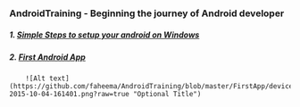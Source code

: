 ### AndroidTraining - Beginning the journey of Android developer
##### 1. [Simple Steps to setup your android on Windows](https://github.com/faheema/AndroidTraining/wiki/AndroidSetup)
##### 2. [First Android App](https://github.com/faheema/AndroidTraining/tree/master/FirstApp)
       
        ![Alt text](https://github.com/faheema/AndroidTraining/blob/master/FirstApp/device-2015-10-04-161401.png?raw=true "Optional Title")
        


